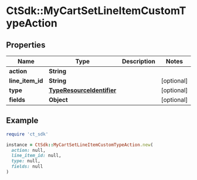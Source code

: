 # CtSdk::MyCartSetLineItemCustomTypeAction

## Properties

| Name | Type | Description | Notes |
| ---- | ---- | ----------- | ----- |
| **action** | **String** |  |  |
| **line_item_id** | **String** |  | [optional] |
| **type** | [**TypeResourceIdentifier**](TypeResourceIdentifier.md) |  | [optional] |
| **fields** | **Object** |  | [optional] |

## Example

```ruby
require 'ct_sdk'

instance = CtSdk::MyCartSetLineItemCustomTypeAction.new(
  action: null,
  line_item_id: null,
  type: null,
  fields: null
)
```

